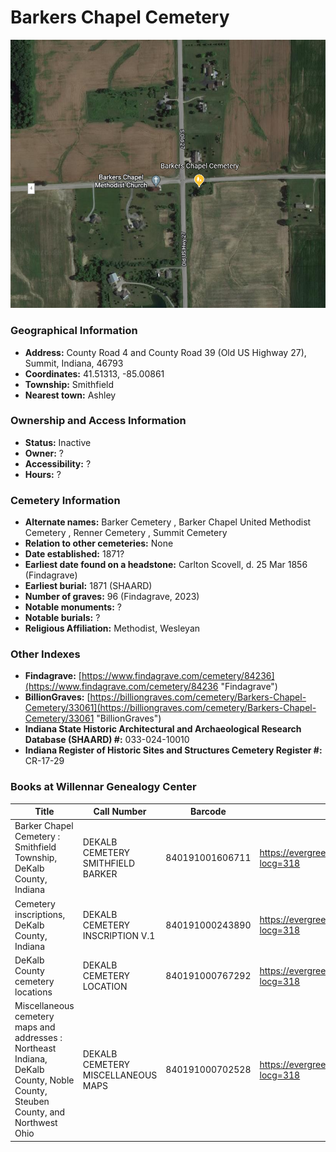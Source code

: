 # Barkers Chapel Cemetery

![Barkers Chapel on Google Earth](https://github.com/FyoAtEPL/DeKalbCemeteries/blob/main/images/mapImages/BarkersEarth.png "Barkers Chapel on Google Earth")

### Geographical Information
- **Address:** County Road 4 and County Road 39 (Old US Highway 27), Summit, Indiana, 46793
- **Coordinates:** 41.51313, -85.00861
- **Township:** Smithfield
- **Nearest town:** Ashley

### Ownership and Access Information
- **Status:** Inactive
- **Owner:** ?
- **Accessibility:** ?
- **Hours:** ?

### Cemetery Information
- **Alternate names:** Barker Cemetery , Barker Chapel United Methodist Cemetery , Renner Cemetery , Summit Cemetery
- **Relation to other cemeteries:** None
- **Date established:** 1871?
- **Earliest date found on a headstone:** Carlton Scovell, d. 25 Mar 1856 (Findagrave)
- **Earliest burial:** 1871 (SHAARD)
- **Number of graves:** 96 (Findagrave, 2023)
- **Notable monuments:** ?
- **Notable burials:** ?
- **Religious Affiliation:** Methodist, Wesleyan

### Other Indexes
- **Findagrave:** [https://www.findagrave.com/cemetery/84236](https://www.findagrave.com/cemetery/84236 "Findagrave")
- **BillionGraves:** [https://billiongraves.com/cemetery/Barkers-Chapel-Cemetery/33061](https://billiongraves.com/cemetery/Barkers-Chapel-Cemetery/33061 "BillionGraves")
- **Indiana State Historic Architectural and Archaeological Research Database (SHAARD) #:** 033-024-10010
- **Indiana Register of Historic Sites and Structures Cemetery Register #:** CR-17-29


### Books at Willennar Genealogy Center
| Title  | Call Number | Barcode | Evergreen Record |
| ------------ | ------------ | ------------ | ------------ |
| Barker Chapel Cemetery : Smithfield Township, DeKalb County, Indiana | DEKALB CEMETERY SMITHFIELD BARKER | 840191001606711 | https://evergreen.lib.in.us/eg/opac/record/20680995?locg=318 |
| Cemetery inscriptions, DeKalb County, Indiana | DEKALB CEMETERY INSCRIPTION V.1 | 840191000243890 | https://evergreen.lib.in.us/eg/opac/record/20697937?locg=318 |
| DeKalb County cemetery locations | DEKALB CEMETERY LOCATION | 840191000767292 | https://evergreen.lib.in.us/eg/opac/record/20670319?locg=318 |
| Miscellaneous cemetery maps and addresses : Northeast Indiana, DeKalb County, Noble County, Steuben County, and Northwest Ohio | 	DEKALB CEMETERY MISCELLANEOUS MAPS | 840191000702528 | https://evergreen.lib.in.us/eg/opac/record/20673421?locg=318 |
